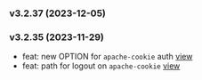 ### v3.2.37 (2023-12-05)



### v3.2.35 (2023-11-29)

-  feat: new OPTION for `apache-cookie` auth [view](https://github.com/bigomics/omicsplayground/commit/e03a0926d7dfd1a18da39bcd8d8a575e88187369)
-  feat: path for logout on `apache-cookie` [view](https://github.com/bigomics/omicsplayground/commit/c35043c65728f5827a18645d0c59efaafcc66e9a)


